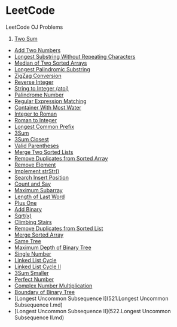 # LeetCode
LeetCode OJ Problems

1. [Two Sum](1.Two-Sum.md)
- [Add Two Numbers](2.Add-Two-Numbers.md)
- [Longest Substring Without Repeating Characters](3.Longest-Substring-Without-Repeating-Characters.md)
- [Median of Two Sorted Arrays](4.Median-of-Two-Sorted-Arrays.md)
- [Longest Palindromic Substring](5.Longest-Palindromic-Substring.md)
- [ZigZag Conversion](6.ZigZag-Conversion.md)
- [Reverse Integer](7.Reverse-Integer.md)
- [String to Integer (atoi)](8.String-to-Integer(atoi).md)
- [Palindrome Number](9.Palindrome-Number.md)
- [Regular Expression Matching](10.Regular-Expression-Matching.md)
- [Container With Most Water](11.Container-With-Most-Water.md)
- [Integer to Roman](12.Integer-to-Roman.md)
- [Roman to Integer](13.Roman-to-Integer.md)
- [Longest Common Prefix](14.Longest-Common-Prefix.md)
- [3Sum](15.3Sum.md)
- [3Sum Closest](16.3Sum-Closest.md)
- [Valid Parentheses](20.Valid-Parentheses.md)
- [Merge Two Sorted Lists](21.Merge-Two-Sorted-Lists.md)
- [Remove Duplicates from Sorted Array](26.Remove-Duplicates-from-Sorted-Array.md)
- [Remove Element](27.Remove-Element.md)
- [Implement strStr()](28.Implement-strStr().md)
- [Search Insert Position](35.Search-Insert-Position.md)
- [Count and Say](38.Count-and-Say.md)
- [Maximum Subarray](53.Maximum-Subarray.md)
- [Length of Last Word](58.Length-of-Last-Word.md)
- [Plus One](66.Plus-One.md)
- [Add Binary](67.Add-Binary.md)
- [Sqrt(x)](69.Sqrt(x).md)
- [Climbing Stairs](70.Climbing-Stairs.md)
- [Remove Duplicates from Sorted List](83.Remove-Duplicates-from-Sorted-List.md)
- [Merge Sorted Array](88.Merge-Sorted-Array.md)
- [Same Tree](100.Same-Tree.md)
- [Maximum Depth of Binary Tree](104.Maximum-Depth-of-Binary-Tree.md)
- [Single Number](136.Single-Number.md)
- [Linked List Cycle](141.Linked-List-Cycle.md)
- [Linked List Cycle II](142.Linked-List-Cycle-II.md)
- [3Sum Smaller](259.3Sum-Smaller.md)
- [Perfect Number](507.Perfect-Number.md)
- [Complex Number Multiplication](537.Complex-Number-Multiplication.md)
- [Boundary of Binary Tree](545.Boundary-of-Binary-Tree.md)
- [Longest Uncommon Subsequence I](521.Longest Uncommon Subsequence I.md)
- [Longest Uncommon Subsequence II](522.Longest Uncommon Subsequence II.md)